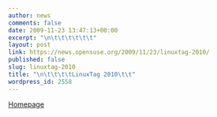 ```yaml
---
author: news
comments: false
date: 2009-11-23 13:47:13+00:00
excerpt: "\n\t\t\t\t\t\t"
layout: post
link: https://news.opensuse.org/2009/11/23/linuxtag-2010/
published: false
slug: linuxtag-2010
title: "\n\t\t\t\tLinuxTag 2010\t\t"
wordpress_id: 2558
---
```

[Homepage](http://www.linuxtag.org/2009/)		
